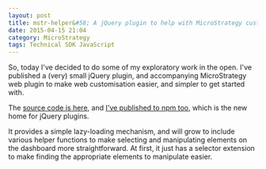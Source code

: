 ```yaml
---
layout: post
title: mstr-helper&#58; A jQuery plugin to help with MicroStrategy customisation
date: 2015-04-15 21:04
category: MicroStrategy
tags: Technical SDK JavaScript
---
```


So, today I've decided to do some of my exploratory work in the open. I've published a (very) small jQuery plugin, and accompanying MicroStrategy web plugin to make web customisation easier, and simpler to get started with.

The [source code is here](https://github.com/rinbo-consulting/jquery-mstr-helper), and [I've published to npm too](https://www.npmjs.com/package/mstr-helper), which is the new home for jQuery plugins.

It provides a simple lazy-loading mechanism, and will grow to include various helper functions to make selecting and manipulating elements on the dashboard more straightforward. At first, it just has a selector extension to make finding the appropriate elements to manipulate easier.